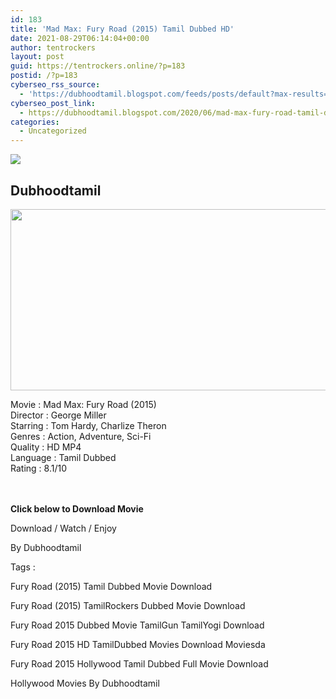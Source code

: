 ```yaml
---
id: 183
title: 'Mad Max: Fury Road (2015) Tamil Dubbed HD'
date: 2021-08-29T06:14:04+00:00
author: tentrockers
layout: post
guid: https://tentrockers.online/?p=183
postid: /?p=183
cyberseo_rss_source:
  - 'https://dubhoodtamil.blogspot.com/feeds/posts/default?max-results=150&start-index=301'
cyberseo_post_link:
  - https://dubhoodtamil.blogspot.com/2020/06/mad-max-fury-road-tamil-dubbed-hd.html
categories:
  - Uncategorized
---
```

<div class="media_block">
  <img src="https://1.bp.blogspot.com/-GzYOo8E7-As/XtdLHZN805I/AAAAAAAABVw/pai3qeUakZIJW0OpIvPhTXMLVG-fONbfwCNcBGAsYHQ/s72-c/mad_max_fury_road_wide2.jpg" class="media_thumbnail" />
</div>

<div dir="ltr" trbidi="on" readability="23.055555555556">
  <h2>
    <span>Dubhoodtamil</span>
  </h2>
  
  <div class="separator">
    <a href="https://1.bp.blogspot.com/-GzYOo8E7-As/XtdLHZN805I/AAAAAAAABVw/pai3qeUakZIJW0OpIvPhTXMLVG-fONbfwCNcBGAsYHQ/s1600/mad_max_fury_road_wide2.jpg" imageanchor="1"><img loading="lazy" border="0" data-original-height="688" data-original-width="1500" height="290" src="https://1.bp.blogspot.com/-GzYOo8E7-As/XtdLHZN805I/AAAAAAAABVw/pai3qeUakZIJW0OpIvPhTXMLVG-fONbfwCNcBGAsYHQ/s640/mad_max_fury_road_wide2.jpg" width="640" /></a>
  </div>
  
  <p>
    <span>Movie<span> </span>:<span> </span>Mad Max: Fury Road (2015)</span><br /><span>Director<span> </span>:<span> </span>George Miller</span><br /><span>Starring<span> </span>:<span> </span>Tom Hardy, Charlize Theron</span><br /><span>Genres<span> </span>:<span> </span>Action, Adventure, Sci-Fi</span><br /><span>Quality<span> </span>:<span> </span>HD MP4</span><br /><span>Language<span> </span>:<span> </span>Tamil Dubbed</span><br /><span>Rating<span> </span>:<span> </span>8.1/10</span><br /><span><br /></span><br />
  </p>
  
  <p>
    <span><b>Click below to Download Movie</b></span>
  </p>
  
  <p>
    <span>Download / Watch / Enjoy</span>
  </p>
  
  <p>
    <span>By Dubhoodtamil</span>
  </p>
  
  <p>
    <span>Tags :</span>
  </p>
  
  <p>
    <span>Fury Road (2015) Tamil Dubbed Movie Download</span>
  </p>
  
  <p>
    <span>Fury Road (2015) TamilRockers Dubbed Movie Download</span>
  </p>
  
  <p>
    <span>Fury Road 2015 Dubbed Movie TamilGun TamilYogi Download</span>
  </p>
  
  <p>
    <span>Fury Road 2015 HD TamilDubbed Movies Download Moviesda</span>
  </p>
  
  <p>
    <span>Fury Road 2015 Hollywood Tamil Dubbed Full Movie Download</span>
  </p>
  
  <p>
    <span>Hollywood Movies By Dubhoodtamil</span>
  </p></p>
</div>
